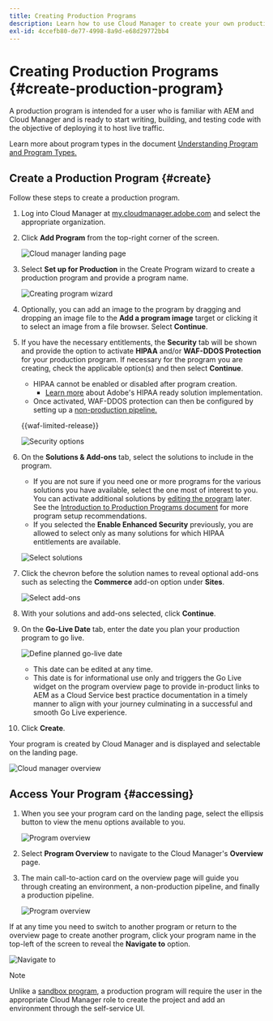 ```yaml
---
title: Creating Production Programs 
description: Learn how to use Cloud Manager to create your own production program to host live traffic.
exl-id: 4ccefb80-de77-4998-8a9d-e68d29772bb4
---
```


# Creating Production Programs {#create-production-program}

A production program is intended for a user who is familiar with AEM and Cloud Manager and is ready to start writing, building, and testing code with the objective of deploying it to host live traffic.

Learn more about program types in the document [Understanding Program and Program Types.](program-types.md)

## Create a Production Program {#create}

Follow these steps to create a production program.

1. Log into Cloud Manager at [my.cloudmanager.adobe.com](https://my.cloudmanager.adobe.com/) and select the appropriate organization.

1. Click **Add Program** from the top-right corner of the screen.

   ![Cloud manager landing page](assets/log-in.png) 

1. Select **Set up for Production** in the Create Program wizard to create a production program and provide a program name.

   ![Creating program wizard](assets/create-production-program.png)

1. Optionally, you can add an image to the program by dragging and dropping an image file to the **Add a program image** target or clicking it to select an image from a file browser. Select **Continue**.

1. If you have the necessary entitlements, the **Security** tab will be shown and provide the option to activate **HIPAA** and/or **WAF-DDOS Protection** for your production program. If necessary for the program you are creating, check the applicable option(s) and then select **Continue**.

   * HIPAA cannot be enabled or disabled after program creation.
      * [Learn more](https://www.adobe.com/go/hipaa-ready) about Adobe's HIPAA ready solution implementation.
   * Once activated, WAF-DDOS protection can then be configured by setting up a [non-production pipeline.](/help/implementing/cloud-manager/configuring-pipelines/configuring-non-production-pipelines.md)
   
   {{waf-limited-release}}

   ![Security options](assets/create-production-program-security.png)

1. On the **Solutions &amp; Add-ons** tab, select the solutions to include in the program.

   * If you are not sure if you need one or more programs for the various solutions you have available, select the one most of interest to you. You can activate additional solutions by [editing the program](/help/implementing/cloud-manager/getting-access-to-aem-in-cloud/editing-programs.md) later. See the [Introduction to Production Programs document](/help/implementing/cloud-manager/getting-access-to-aem-in-cloud/introduction-production-programs.md) for more program setup recommendations.
   * If you selected the **Enable Enhanced Security** previously, you are allowed to select only as many solutions for which HIPAA entitlements are available.

   ![Select solutions](assets/setup-prod-select.png)

1. Click the chevron before the solution names to reveal optional add-ons such as selecting the **Commerce** add-on option under **Sites**.

   ![Select add-ons](assets/setup-prod-commerce.png)

1. With your solutions and add-ons selected, click **Continue**.

1. On the **Go-Live Date** tab, enter the date you plan your production program to go live.

   ![Define planned go-live date](assets/setup-go-live.png)

   * This date can be edited at any time.
   * This date is for informational use only and triggers the Go Live widget on the program overview page to provide in-product links to AEM as a Cloud Service best practice documentation in a timely manner to align with your journey culminating in a successful and smooth Go Live experience.

1. Click **Create**.

Your program is created by Cloud Manager and is displayed and selectable on the landing page.

![Cloud manager overview](assets/navigate-cm.png)

## Access Your Program {#accessing}

1. When you see your program card on the landing page, select the ellipsis button to view the menu options available to you.

   ![Program overview](assets/program-overview.png)

1. Select **Program Overview** to navigate to the Cloud Manager's **Overview** page.  

1. The main call-to-action card on the overview page will guide you through creating an environment, a non-production pipeline, and finally a production pipeline.

   ![Program overview](assets/set-up-prod5.png)

If at any time you need to switch to another program or return to the overview page to create another program, click your program name in the top-left of the screen to reveal the **Navigate to** option.

![Navigate to](assets/create-program-a1.png)

>[!NOTE]
>
>Unlike a [sandbox program,](introduction-sandbox-programs.md#auto-creation) a production program will require the user in the appropriate Cloud Manager role to create the project and add an environment through the self-service UI.
